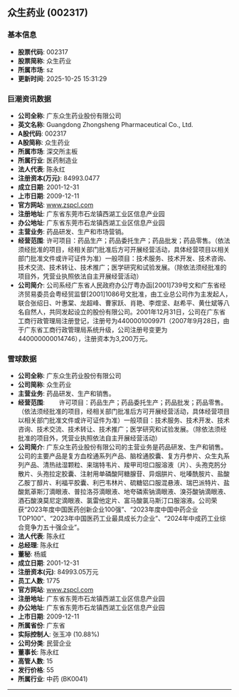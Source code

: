 ## 众生药业 (002317)

### 基本信息

- **股票代码**: 002317
- **股票简称**: 众生药业
- **所属市场**: sz
- **更新时间**: 2025-10-25 15:31:29

### 巨潮资讯数据

- **公司全称**: 广东众生药业股份有限公司
- **英文名称**: Guangdong Zhongsheng Pharmaceutical Co., Ltd.
- **A股代码**: 002317
- **A股简称**: 众生药业
- **所属市场**: 深交所主板
- **所属行业**: 医药制造业
- **法人代表**: 陈永红
- **注册资本(万元)**: 84993.0477
- **成立日期**: 2001-12-31
- **上市日期**: 2009-12-11
- **官方网站**: www.zspcl.com
- **注册地址**: 广东省东莞市石龙镇西湖工业区信息产业园
- **办公地址**: 广东省东莞市石龙镇西湖工业区信息产业园
- **主营业务**: 药品研发、生产和市场营销。
- **经营范围**: 许可项目：药品生产；药品委托生产；药品批发；药品零售。（依法须经批准的项目，经相关部门批准后方可开展经营活动，具体经营项目以相关部门批准文件或许可证件为准）一般项目：技术服务、技术开发、技术咨询、技术交流、技术转让、技术推广；医学研究和试验发展。（除依法须经批准的项目外，凭营业执照依法自主开展经营活动）
- **公司简介**: 公司系经广东省人民政府办公厅粤办函[2001]739号文和广东省经济贸易委员会粤经贸监督[2001]1086号文批准，由工业总公司作为主发起人，联合张绍日、叶惠棠、龙超峰、曹家跃、肖艳、李煜坚、赵希平、黄仕斌等八名自然人，共同发起设立的股份有限公司。2001年12月31日，公司在广东省工商行政管理局注册登记，注册号为4400001009971（2007年9月28日，由于广东省工商行政管理局系统升级，公司注册号变更为440000000014746），注册资本为3,200万元。

### 雪球数据

- **公司全称**: 广东众生药业股份有限公司
- **公司简称**: 众生药业
- **主营业务**: 药品研发、生产和销售。
- **经营范围**: 　　许可项目：药品生产；药品委托生产；药品批发；药品零售。（依法须经批准的项目，经相关部门批准后方可开展经营活动，具体经营项目以相关部门批准文件或许可证件为准）一般项目：技术服务、技术开发、技术咨询、技术交流、技术转让、技术推广；医学研究和试验发展。（除依法须经批准的项目外，凭营业执照依法自主开展经营活动）
- **公司简介**: 广东众生药业股份有限公司的主营业务是药品研发、生产和销售。公司的主要产品是复方血栓通系列产品、脑栓通胶囊、复方丹参片、众生丸系列产品、清热祛湿颗粒、来瑞特韦片、羧甲司坦口服溶液（片）、头孢克肟分散片、头孢拉定胶囊、注射用单磷酸阿糖腺苷、异烟肼片、吡嗪酰胺片、盐酸乙胺丁醇片、利福平胶囊、利巴韦林片、硫糖铝口服混悬液、瑞巴派特片、盐酸氮䓬斯汀滴眼液、普拉洛芬滴眼液、地夸磷索钠滴眼液、溴芬酸钠滴眼液、酒石酸溴莫尼定滴眼液、氯雷他定片、富马酸氯马斯汀口服溶液。公司荣获“2023年度中国医药创新企业100强”、“2023年度中国中药企业TOP100”、“2023年中国医药工业最具成长力企业”、“2024年中成药工业综合竞争力五十强企业”。
- **法人代表**: 陈永红
- **总经理**: 陈永红
- **董秘**: 杨威
- **成立日期**: 2001-12-31
- **注册资本(元)**: 84993.05万元
- **员工人数**: 1775
- **官方网站**: www.zspcl.com
- **注册地址**: 广东省东莞市石龙镇西湖工业区信息产业园
- **办公地址**: 广东省东莞市石龙镇西湖工业区信息产业园
- **上市日期**: 2009-12-11
- **所属省份**: 广东省
- **实际控制人**: 张玉冲 (10.88%)
- **公司分类**: 民营企业
- **董事长**: 陈永红
- **高管人数**: 15
- **发行价格**: 55
- **所属行业**: 中药 (BK0041)

---